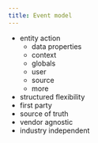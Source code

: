 ```yaml
---
title: Event model
---
```


- entity action
  - data properties
  - context
  - globals
  - user
  - source
  - more
- structured flexibility
- first party
- source of truth
- vendor agnostic
- industry independent
